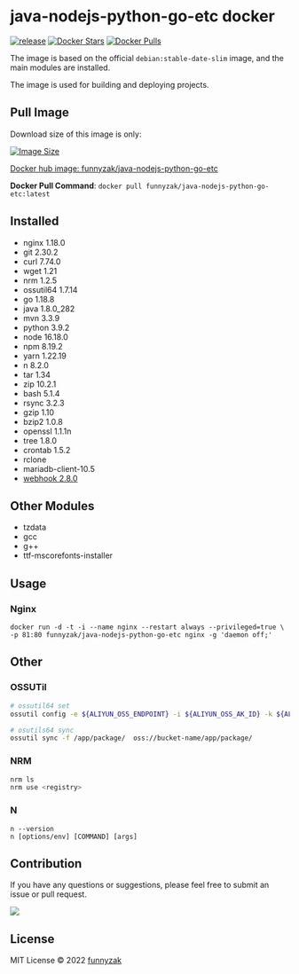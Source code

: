 # java-nodejs-python-go-etc docker

[![release](https://github.com/funnyzak/java-nodejs-python-go-etc-docker/actions/workflows/release.yml/badge.svg)](https://github.com/funnyzak/java-nodejs-python-go-etc/actions/workflows/release.yml)
[![Docker Stars](https://img.shields.io/docker/stars/funnyzak/java-nodejs-python-go-etc.svg?style=flat-square)](https://hub.docker.com/r/funnyzak/java-nodejs-python-go-etc/)
[![Docker Pulls](https://img.shields.io/docker/pulls/funnyzak/java-nodejs-python-go-etc.svg?style=flat-square)](https://hub.docker.com/r/funnyzak/java-nodejs-python-go-etc/)

The image is based on the official `debian:stable-date-slim` image, and the main modules are installed. 

The image is used for building and deploying projects.

## Pull Image

Download size of this image is only:

[![Image Size](https://img.shields.io/docker/image-size/funnyzak/alpine-cron)](https://hub.docker.com/r/funnyzak/java-nodejs-python-go-etc/)

[Docker hub image: funnyzak/java-nodejs-python-go-etc](https://hub.docker.com/r/funnyzak/java-nodejs-python-go-etc)

**Docker Pull Command**: `docker pull funnyzak/java-nodejs-python-go-etc:latest`

## Installed

* nginx 1.18.0
* git 2.30.2
* curl 7.74.0
* wget 1.21
* nrm 1.2.5
* ossutil64 1.7.14
* go 1.18.8
* java 1.8.0_282
* mvn 3.3.9
* python 3.9.2
* node 16.18.0
* npm 8.19.2
* yarn 1.22.19
* n 8.2.0
* tar 1.34
* zip 10.2.1
* bash 5.1.4
* rsync 3.2.3
* gzip 1.10
* bzip2 1.0.8
* openssl 1.1.1n
* tree 1.8.0
* crontab 1.5.2
* rclone
* mariadb-client-10.5
* [webhook 2.8.0](https://github.com/adnanh/webhook)

## Other Modules

* tzdata
* gcc
* g++
* ttf-mscorefonts-installer

## Usage

### Nginx

```Docker
docker run -d -t -i --name nginx --restart always --privileged=true \
-p 81:80 funnyzak/java-nodejs-python-go-etc nginx -g 'daemon off;'
```

## Other

### OSSUTil

```bash
# ossutil64 set
ossutil config -e ${ALIYUN_OSS_ENDPOINT} -i ${ALIYUN_OSS_AK_ID} -k ${ALIYUN_OSS_AK_SID} -L CH

# osutils64 sync
ossutil sync -f /app/package/  oss://bucket-name/app/package/
```

### NRM

```bash
nrm ls
nrm use <registry>
```

### N

```
n --version
n [options/env] [COMMAND] [args]
```

## Contribution

If you have any questions or suggestions, please feel free to submit an issue or pull request.

<a href="https://github.com/funnyzak/java-nodejs-python-go-etc/graphs/contributors">
  <img src="https://contrib.rocks/image?repo=funnyzak/java-nodejs-python-go-etc" />
</a>

## License

MIT License © 2022 [funnyzak](https://github.com/funnyzak)
